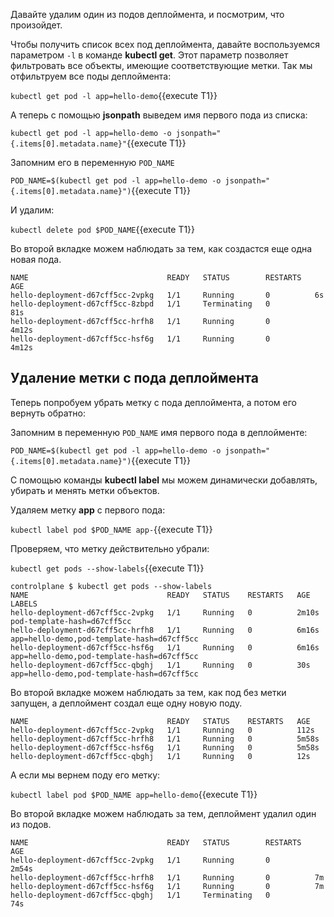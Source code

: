 Давайте удалим один из подов деплоймента, и посмотрим, что произойдет. 

Чтобы получить список всех под деплоймента, давайте воспользуемся параметром `-l` в команде **kubectl get**. Этот параметр позволяет фильтровать все объекты, имеющие соответствующие метки. Так мы отфильтруем все поды деплоймента:

`kubectl get pod -l app=hello-demo`{{execute T1}}

А теперь с помощью **jsonpath** выведем имя первого пода из списка:

`kubectl get pod -l app=hello-demo -o jsonpath="{.items[0].metadata.name}"`{{execute T1}}

Запомним его в переменную `POD_NAME`

`POD_NAME=$(kubectl get pod -l app=hello-demo -o jsonpath="{.items[0].metadata.name}")`{{execute T1}}

И удалим:

`kubectl delete pod $POD_NAME`{{execute T1}}

Во второй вкладке можем наблюдать за тем, как создаcтся еще одна новая пода.

```
NAME                               READY   STATUS        RESTARTS   AGE
hello-deployment-d67cff5cc-2vpkg   1/1     Running       0          6s
hello-deployment-d67cff5cc-8zbpd   1/1     Terminating   0          81s
hello-deployment-d67cff5cc-hrfh8   1/1     Running       0          4m12s
hello-deployment-d67cff5cc-hsf6g   1/1     Running       0          4m12s
```

## Удаление метки с пода деплоймента

Теперь попробуем убрать метку с пода деплоймента, а потом его вернуть обратно:

Запомним в переменную `POD_NAME` имя первого пода в деплойменте: 

`POD_NAME=$(kubectl get pod -l app=hello-demo -o jsonpath="{.items[0].metadata.name}")`{{execute T1}}

С помощью команды **kubectl label** мы можем динамически добавлять, убирать и менять метки объектов. 

Удаляем метку **app** с первого пода:

`kubectl label pod $POD_NAME app-`{{execute T1}}

Проверяем, что метку действительно убрали: 

`kubectl get pods --show-labels`{{execute T1}}

```
controlplane $ kubectl get pods --show-labels
NAME                               READY   STATUS    RESTARTS   AGE     LABELS
hello-deployment-d67cff5cc-2vpkg   1/1     Running   0          2m10s   pod-template-hash=d67cff5cc
hello-deployment-d67cff5cc-hrfh8   1/1     Running   0          6m16s   app=hello-demo,pod-template-hash=d67cff5cc
hello-deployment-d67cff5cc-hsf6g   1/1     Running   0          6m16s   app=hello-demo,pod-template-hash=d67cff5cc
hello-deployment-d67cff5cc-qbghj   1/1     Running   0          30s     app=hello-demo,pod-template-hash=d67cff5cc
```

Во второй вкладке можем наблюдать за тем, как под без метки запущен, а деплоймент создал еще одну новую поду.

```
NAME                               READY   STATUS    RESTARTS   AGE
hello-deployment-d67cff5cc-2vpkg   1/1     Running   0          112s
hello-deployment-d67cff5cc-hrfh8   1/1     Running   0          5m58s
hello-deployment-d67cff5cc-hsf6g   1/1     Running   0          5m58s
hello-deployment-d67cff5cc-qbghj   1/1     Running   0          12s
```

А если мы вернем поду его метку:

`kubectl label pod $POD_NAME app=hello-demo`{{execute T1}}

Во второй вкладке можем наблюдать за тем, деплоймент удалил один из подов.
```
NAME                               READY   STATUS        RESTARTS   AGE
hello-deployment-d67cff5cc-2vpkg   1/1     Running       0          2m54s
hello-deployment-d67cff5cc-hrfh8   1/1     Running       0          7m
hello-deployment-d67cff5cc-hsf6g   1/1     Running       0          7m
hello-deployment-d67cff5cc-qbghj   1/1     Terminating   0          74s
```


